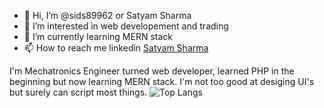 - 👋 Hi, I’m @sids89962 or Satyam Sharma
- 👀 I’m interested in web developement and trading
- 🌱 I’m currently learning MERN stack
- 📫 How to reach me linkedin <a href="https://www.linkedin.com/in/satyamsharma1997/">Satyam Sharma</a>

I'm Mechatronics Engineer turned web developer, learned PHP in the beginning but now learning MERN stack. I'm not too good at desiging UI's but surely can script most things.
![Top Langs](https://github-readme-stats.vercel.app/api/top-langs/?username=sids89962&layout=compact)

